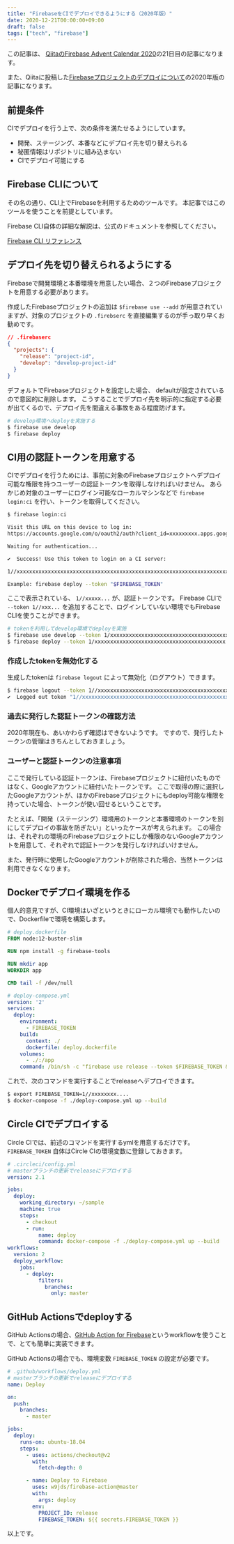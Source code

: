 ```yaml
---
title: "FirebaseをCIでデプロイできるようにする（2020年版）"
date: 2020-12-21T00:00:00+09:00
draft: false
tags: ["tech", "firebase"]
---
```


この記事は、 [QiitaのFirebase Advent Calendar 2020](https://qiita.com/advent-calendar/2020/firebase)の21日目の記事になります。

また、Qiitaに投稿した[Firebaseプロジェクトのデプロイについて](https://qiita.com/yamacraft/items/d8b623cceb5c91692b65)の2020年版の記事になります。

## 前提条件

CIでデプロイを行う上で、次の条件を満たせるようにしています。

- 開発、ステージング、本番などにデプロイ先を切り替えられる
- 秘匿情報はリポジトリに組み込まない
- CIでデプロイ可能にする

## Firebase CLIについて

その名の通り、CLI上でFirebaseを利用するためのツールです。
本記事ではこのツールを使うことを前提としています。

Firebase CLI自体の詳細な解説は、公式のドキュメントを参照してください。

[Firebase CLI リファレンス](https://firebase.google.com/docs/cli/?hl=ja)

## デプロイ先を切り替えられるようにする

Firebaseで開発環境と本番環境を用意したい場合、２つのFirebaseプロジェクトを用意する必要があります。

作成したFirebaseプロジェクトの追加は `$firebase use --add` が用意されていますが、対象のプロジェクトの `.firebserc` を直接編集するのが手っ取り早くお勧めです。

``` json
// .firebaserc
{
  "projects": {
    "release": "project-id",
    "develop": "develop-project-id"
  }
}
```

デフォルトでFirebaseプロジェクトを設定した場合、 defaultが設定されているので意図的に削除します。
こうすることでデプロイ先を明示的に指定する必要が出てくるので、デプロイ先を間違える事故をある程度防げます。

``` sh
# develop環境へdeployを実施する
$ firebase use develop
$ firebase deploy
```

## CI用の認証トークンを用意する

CIでデプロイを行うためには、事前に対象のFirebaseプロジェクトへデプロイ可能な権限を持つユーザーの認証トークンを取得しなければいけません。
あらかじめ対象のユーザーにログイン可能なローカルマシンなどで `firebase login:ci` を行い、トークンを取得してください。

``` sh
$ firebase login:ci

Visit this URL on this device to log in:
https://accounts.google.com/o/oauth2/auth?client_id=xxxxxxxxx.apps.googleusercontent.com&...

Waiting for authentication...

✔  Success! Use this token to login on a CI server:

1//xxxxxxxxxxxxxxxxxxxxxxxxxxxxxxxxxxxxxxxxxxxxxxxxxxxxxxxxxxxxxxxxxxxxxxxxxxxxxxxxxxxxxxxxxxxxxxxxxxxx

Example: firebase deploy --token "$FIREBASE_TOKEN"
```

ここで表示されている、 `1//xxxxx...` が、認証トークンです。
Firebase CLIで `--token 1//xxx...` を追加することで、ログインしていない環境でもFirebase CLIを使うことができます。

``` sh
# tokenを利用してdevelop環境でdeployを実施
$ firebase use develop --token 1/xxxxxxxxxxxxxxxxxxxxxxxxxxxxxxxxxxxxxxxxxx
$ firebase deploy --token 1/xxxxxxxxxxxxxxxxxxxxxxxxxxxxxxxxxxxxxxxxxx
```

### 作成したtokenを無効化する

生成したtokenは `firebase logout` によって無効化（ログアウト）できます。

``` sh
$ firebase logout --token 1//xxxxxxxxxxxxxxxxxxxxxxxxxxxxxxxxxxxxxxxxxxxxxxxxxxxxxxxxxxxxxxxxxxxxxxxxxxxxxxxxxxxxxxxxxxxxxxxxxxxx
✔  Logged out token "1//xxxxxxxxxxxxxxxxxxxxxxxxxxxxxxxxxxxxxxxxxxxxxxxxxxxxxxxxxxxxxxxxxxxxxxxxxxxxxxxxxxxxxxxxxxxxxxxxxxxx"
```

### 過去に発行した認証トークンの確認方法

2020年現在も、あいかわらず確認はできないようです。
ですので、発行したトークンの管理はきちんとしておきましょう。

### ユーザーと認証トークンの注意事項

ここで発行している認証トークンは、Firebaseプロジェクトに紐付いたものではなく、Googleアカウントに紐付いたトークンです。
ここで取得の際に選択したGoogleアカウントが、ほかのFirebaseプロジェクトにもdeploy可能な権限を持っていた場合、トークンが使い回せるということです。

たとえば、「開発（ステージング）環境用のトークンと本番環境のトークンを別にしてデプロイの事故を防ぎたい」といったケースが考えられます。
この場合は、それぞれの環境のFirebaseプロジェクトにしか権限のないGoogleアカウントを用意して、それぞれで認証トークンを発行しなければいけません。

また、発行時に使用したGoogleアカウントが削除された場合、当然トークンは利用できなくなります。

## Dockerでデプロイ環境を作る

個人的意見ですが、CI環境はいざというときにローカル環境でも動作したいので、Dockerfileで環境を構築します。

``` dockerfile
# deploy.dockerfile
FROM node:12-buster-slim

RUN npm install -g firebase-tools

RUN mkdir app
WORKDIR app

CMD tail -f /dev/null
```

``` yml
# deploy-compose.yml
version: '2'
services:
  deploy:
    environment:
      - FIREBASE_TOKEN
    build:
      context: ./
      dockerfile: deploy.dockerfile
    volumes:
      - ./:/app
    command: /bin/sh -c "firebase use release --token $FIREBASE_TOKEN && firebase deploy --token=$FIREBASE_TOKEN"
```

これで、次のコマンドを実行することでreleaseへデプロイできます。

``` sh
$ export FIREBASE_TOKEN=1//xxxxxxxx....
$ docker-compose -f ./deploy-compose.yml up --build
```

## Circle CIでデプロイする

Circle CIでは、前述のコマンドを実行するymlを用意するだけです。
`FIREBASE_TOKEN` 自体はCircle CIの環境変数に登録しておきます。

``` yml
# .circleci/config.yml
# masterブランチの更新でreleaseにデプロイする
version: 2.1

jobs:
  deploy:
    working_directory: ~/sample
    machine: true
    steps:
      - checkout
      - run:
          name: deploy
          command: docker-compose -f ./deploy-compose.yml up --build
workflows:
  version: 2
  deploy_workflow:
    jobs:
      - deploy:
          filters:
            branches:
              only: master
```

## GitHub Actionsでdeployする

GitHub Actionsの場合、[GitHub Action for Firebase](https://github.com/marketplace/actions/github-action-for-firebase)というworkflowを使うことで、とても簡単に実装できます。

GitHub Actionsの場合でも、環境変数 `FIREBASE_TOKEN` の設定が必要です。

``` yml
# .github/workflows/deploy.yml
# masterブランチの更新でreleaseにデプロイする
name: Deploy

on:
  push:
    branches:
      - master

jobs:
  deploy:
    runs-on: ubuntu-18.04
    steps:
      - uses: actions/checkout@v2
        with:
          fetch-depth: 0

      - name: Deploy to Firebase
        uses: w9jds/firebase-action@master
        with:
          args: deploy
        env:
          PROJECT_ID: release
          FIREBASE_TOKEN: ${{ secrets.FIREBASE_TOKEN }}
```

以上です。